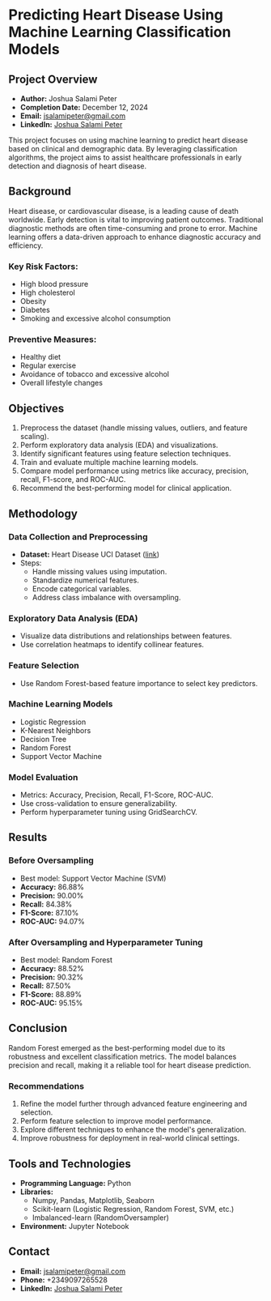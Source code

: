 # Predicting Heart Disease Using Machine Learning Classification Models

## Project Overview
- **Author:** Joshua Salami Peter
- **Completion Date:** December 12, 2024
- **Email:** jsalamipeter@gmail.com
- **LinkedIn:** [Joshua Salami Peter](https://www.linkedin.com/in/jsalamipeter/)

This project focuses on using machine learning to predict heart disease based on clinical and demographic data. By leveraging classification algorithms, the project aims to assist healthcare professionals in early detection and diagnosis of heart disease.

## Background
Heart disease, or cardiovascular disease, is a leading cause of death worldwide. Early detection is vital to improving patient outcomes. Traditional diagnostic methods are often time-consuming and prone to error. Machine learning offers a data-driven approach to enhance diagnostic accuracy and efficiency.

### Key Risk Factors:
- High blood pressure
- High cholesterol
- Obesity
- Diabetes
- Smoking and excessive alcohol consumption

### Preventive Measures:
- Healthy diet
- Regular exercise
- Avoidance of tobacco and excessive alcohol
- Overall lifestyle changes

## Objectives
1. Preprocess the dataset (handle missing values, outliers, and feature scaling).
2. Perform exploratory data analysis (EDA) and visualizations.
3. Identify significant features using feature selection techniques.
4. Train and evaluate multiple machine learning models.
5. Compare model performance using metrics like accuracy, precision, recall, F1-score, and ROC-AUC.
6. Recommend the best-performing model for clinical application.

## Methodology

### Data Collection and Preprocessing
- **Dataset:** Heart Disease UCI Dataset ([link](https://archive.ics.uci.edu/ml/datasets/Heart+Disease))
- Steps:
  - Handle missing values using imputation.
  - Standardize numerical features.
  - Encode categorical variables.
  - Address class imbalance with oversampling.

### Exploratory Data Analysis (EDA)
- Visualize data distributions and relationships between features.
- Use correlation heatmaps to identify collinear features.

### Feature Selection
- Use Random Forest-based feature importance to select key predictors.

### Machine Learning Models
- Logistic Regression
- K-Nearest Neighbors
- Decision Tree
- Random Forest
- Support Vector Machine

### Model Evaluation
- Metrics: Accuracy, Precision, Recall, F1-Score, ROC-AUC.
- Use cross-validation to ensure generalizability.
- Perform hyperparameter tuning using GridSearchCV.

## Results
### Before Oversampling
- Best model: Support Vector Machine (SVM)
- **Accuracy:** 86.88%
- **Precision:** 90.00%
- **Recall:** 84.38%
- **F1-Score:** 87.10%
- **ROC-AUC:** 94.07%

### After Oversampling and Hyperparameter Tuning
- Best model: Random Forest
- **Accuracy:** 88.52%
- **Precision:** 90.32%
- **Recall:** 87.50%
- **F1-Score:** 88.89%
- **ROC-AUC:** 95.15%

## Conclusion
Random Forest emerged as the best-performing model due to its robustness and excellent classification metrics. The model balances precision and recall, making it a reliable tool for heart disease prediction.

### Recommendations
1. Refine the model further through advanced feature engineering and selection.
2. Perform feature selection to improve model performance.
3. Explore different techniques to enhance the model's generalization.
4. Improve robustness for deployment in real-world clinical settings.

## Tools and Technologies
- **Programming Language:** Python
- **Libraries:**
  - Numpy, Pandas, Matplotlib, Seaborn
  - Scikit-learn (Logistic Regression, Random Forest, SVM, etc.)
  - Imbalanced-learn (RandomOversampler)
- **Environment:** Jupyter Notebook

## Contact
- **Email:** jsalamipeter@gmail.com
- **Phone:** +2349097265528
- **LinkedIn:** [Joshua Salami Peter](https://www.linkedin.com/in/jsalamipeter/)

